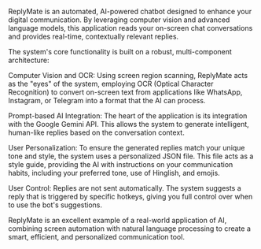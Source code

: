 ReplyMate is an automated, AI-powered chatbot designed to enhance your digital communication. By leveraging computer vision and advanced language models, this application reads your on-screen chat conversations and provides real-time, contextually relevant replies.

The system's core functionality is built on a robust, multi-component architecture:

Computer Vision and OCR: Using screen region scanning, ReplyMate acts as the "eyes" of the system, employing OCR (Optical Character Recognition) to convert on-screen text from applications like WhatsApp, Instagram, or Telegram into a format that the AI can process.

Prompt-based AI Integration: The heart of the application is its integration with the Google Gemini API. This allows the system to generate intelligent, human-like replies based on the conversation context.

User Personalization: To ensure the generated replies match your unique tone and style, the system uses a personalized JSON file. This file acts as a style guide, providing the AI with instructions on your communication habits, including your preferred tone, use of Hinglish, and emojis.

User Control: Replies are not sent automatically. The system suggests a reply that is triggered by specific hotkeys, giving you full control over when to use the bot's suggestions.

ReplyMate is an excellent example of a real-world application of AI, combining screen automation with natural language processing to create a smart, efficient, and personalized communication tool.
